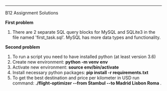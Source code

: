 <hr>
<p>B12 Assignment Solutions</p>

<b>First problem</b>

<ol>
  <li>There are 2 separate SQL query blocks for MySQL and SQLite3 in the file named 'first_task.sql'. MySQL has more data types and functionality.</li>
</ol>

<b>Second problem</b>

<ol>
  <li>To run a script you need to have installed python (at least version 3.6)</li>
  <li>Create new environment: <b>python -m venv env</b></li>
  <li>Activate new environment: <b>source env/bin/activate</b></li>
  <li>Install necessary python packages: <b>pip install -r requirements.txt</b></li>
  <li>To get the best destination and price per kilometer in USD run command: <b>./flight-optimizer --from Stambul --to Madrid Lisbon Roma
</b>.</li>
</ol>
